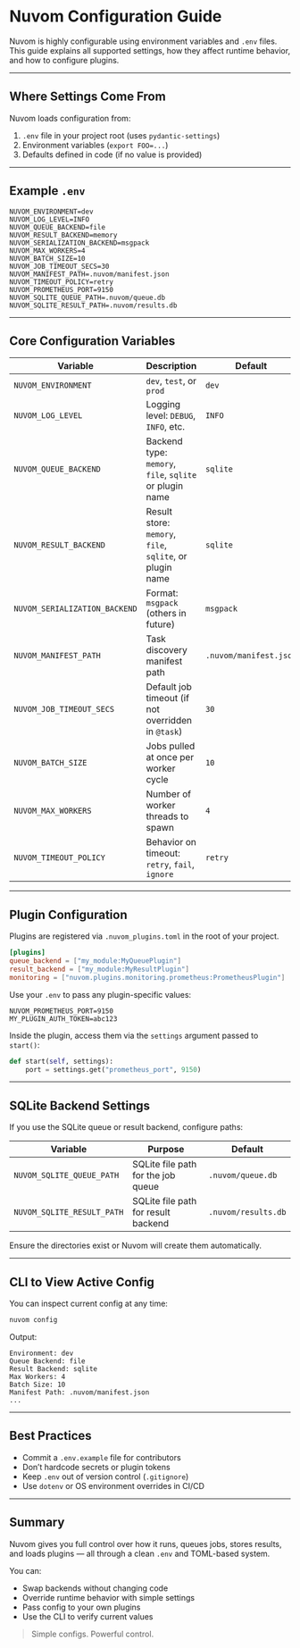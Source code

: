 # Nuvom Configuration Guide

Nuvom is highly configurable using environment variables and `.env` files. This guide explains all supported settings, how they affect runtime behavior, and how to configure plugins.

---

## Where Settings Come From

Nuvom loads configuration from:

1. `.env` file in your project root (uses `pydantic-settings`)
2. Environment variables (`export FOO=...`)
3. Defaults defined in code (if no value is provided)

---

## Example `.env`

```env
NUVOM_ENVIRONMENT=dev
NUVOM_LOG_LEVEL=INFO
NUVOM_QUEUE_BACKEND=file
NUVOM_RESULT_BACKEND=memory
NUVOM_SERIALIZATION_BACKEND=msgpack
NUVOM_MAX_WORKERS=4
NUVOM_BATCH_SIZE=10
NUVOM_JOB_TIMEOUT_SECS=30
NUVOM_MANIFEST_PATH=.nuvom/manifest.json
NUVOM_TIMEOUT_POLICY=retry
NUVOM_PROMETHEUS_PORT=9150
NUVOM_SQLITE_QUEUE_PATH=.nuvom/queue.db
NUVOM_SQLITE_RESULT_PATH=.nuvom/results.db
```

---

## Core Configuration Variables

| Variable                      | Description                                              | Default                |
| ----------------------------- | -------------------------------------------------------- | ---------------------- |
| `NUVOM_ENVIRONMENT`           | `dev`, `test`, or `prod`                                 | `dev`                  |
| `NUVOM_LOG_LEVEL`             | Logging level: `DEBUG`, `INFO`, etc.                     | `INFO`                 |
| `NUVOM_QUEUE_BACKEND`         | Backend type: `memory`, `file`, `sqlite` or plugin name           | `sqlite`               |
| `NUVOM_RESULT_BACKEND`        | Result store: `memory`, `file`, `sqlite`, or plugin name | `sqlite`               |
| `NUVOM_SERIALIZATION_BACKEND` | Format: `msgpack` (others in future)                     | `msgpack`              |
| `NUVOM_MANIFEST_PATH`         | Task discovery manifest path                             | `.nuvom/manifest.json` |
| `NUVOM_JOB_TIMEOUT_SECS`      | Default job timeout (if not overridden in `@task`)       | `30`                   |
| `NUVOM_BATCH_SIZE`            | Jobs pulled at once per worker cycle                     | `10`                   |
| `NUVOM_MAX_WORKERS`           | Number of worker threads to spawn                        | `4`                    |
| `NUVOM_TIMEOUT_POLICY`        | Behavior on timeout: `retry`, `fail`, `ignore`           | `retry`                |

---

## Plugin Configuration

Plugins are registered via `.nuvom_plugins.toml` in the root of your project.

```toml
[plugins]
queue_backend = ["my_module:MyQueuePlugin"]
result_backend = ["my_module:MyResultPlugin"]
monitoring = ["nuvom.plugins.monitoring.prometheus:PrometheusPlugin"]
```

Use your `.env` to pass any plugin-specific values:

```env
NUVOM_PROMETHEUS_PORT=9150
MY_PLUGIN_AUTH_TOKEN=abc123
```

Inside the plugin, access them via the `settings` argument passed to `start()`:

```python
def start(self, settings):
    port = settings.get("prometheus_port", 9150)
```

---

## SQLite Backend Settings

If you use the SQLite queue or result backend, configure paths:

| Variable                   | Purpose                             | Default             |
| -------------------------- | ----------------------------------- | ------------------- |
| `NUVOM_SQLITE_QUEUE_PATH`  | SQLite file path for the job queue  | `.nuvom/queue.db`   |
| `NUVOM_SQLITE_RESULT_PATH` | SQLite file path for result backend | `.nuvom/results.db` |

Ensure the directories exist or Nuvom will create them automatically.

---

## CLI to View Active Config

You can inspect current config at any time:

```bash
nuvom config
```

Output:

```text
Environment: dev
Queue Backend: file
Result Backend: sqlite
Max Workers: 4
Batch Size: 10
Manifest Path: .nuvom/manifest.json
...
```

---

## Best Practices

* Commit a `.env.example` file for contributors
* Don’t hardcode secrets or plugin tokens
* Keep `.env` out of version control (`.gitignore`)
* Use `dotenv` or OS environment overrides in CI/CD

---

## Summary

Nuvom gives you full control over how it runs, queues jobs, stores results, and loads plugins — all through a clean `.env` and TOML-based system.

You can:

* Swap backends without changing code
* Override runtime behavior with simple settings
* Pass config to your own plugins
* Use the CLI to verify current values

> Simple configs. Powerful control.
